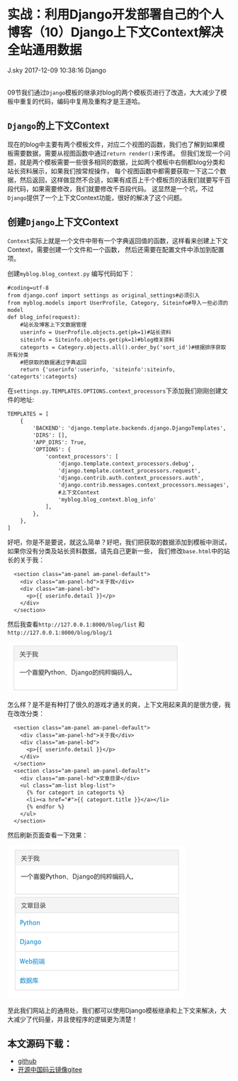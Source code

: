 <div class="blog-article">
<h1 class="title">实战：利用Django开发部署自己的个人博客（10）Django上下文Context解决全站通用数据</h1>
<span class="author">J.sky</span>
<span class="time">2017-12-09 10:38:16</span>
<span class="tag">Django</span>
</div>
</br>

09节我们通过`Django`模板的继承对blog的两个模板页进行了改造，大大减少了模板中重复的代码，编码中复用及重构才是王道哈。

## `Django`的上下文Context

现在的blog中主要有两个模板文件，对应二个视图的函数，我们也了解到如果模板需要数据，需要从视图函数中通过`return render()`来传递。
但我们发现一个问题，就是两个模板需要一些很多相同的数据，比如两个模板中右侧都blog分类和站长资料展示，如果我们按常规操作，
每个视图函数中都需要获取一下这二个数据，然后返回，这样做显然不合适，如果有成百上千个模板页的话我们就要写千百段代码，如果需要修改，我们就要修改千百段代码。
这显然是一个坑，不过`Django`提供了一个上下文Context功能，很好的解决了这个问题。

## 创建`Django`上下文Context

`Context`实际上就是一个文件中带有一个字典返回值的函数，这样看来创建上下文Context，需要创建一个文件和一个函数，
然后还需要在配置文件中添加到配置项。

创建`myblog.blog_context.py` 编写代码如下：

    #coding=utf-8
    from django.conf import settings as original_settings#必须引入
    from myblog.models import UserProfile, Category, Siteinfo#导入一些必须的model
    def blog_info(request):
        #站长及博客上下文数据管理
        userinfo = UserProfile.objects.get(pk=1)#站长资料
        siteinfo = Siteinfo.objects.get(pk=1)#blog相关资料
        categorts = Category.objects.all().order_by('sort_id')#根据排序获取所有分类
        #把获取的数据通过字典返回
        return {'userinfo':userinfo, 'siteinfo':siteinfo, 'categorts':categorts}

在`settings.py.TEMPLATES.OPTIONS.context_processors`下添加我们刚刚创建文件的地址:

    TEMPLATES = [
        {
            'BACKEND': 'django.template.backends.django.DjangoTemplates',
            'DIRS': [],
            'APP_DIRS': True,
            'OPTIONS': {
                'context_processors': [
                    'django.template.context_processors.debug',
                    'django.template.context_processors.request',
                    'django.contrib.auth.context_processors.auth',
                    'django.contrib.messages.context_processors.messages',
                    #上下文Context
                    'myblog.blog_context.blog_info'
                ],
            },
        },
    ]

好吧，你是不是要说，就这么简单？好吧，我们把获取的数据添加到模板中测试，如果你没有分类及站长资料数据，请先自己更新一些，
我们修改`base.html`中的站长的关于我：

      <section class="am-panel am-panel-default">
        <div class="am-panel-hd">关于我</div>
        <div class="am-panel-bd">
          <p>{{ userinfo.detail }}</p>
        </div>
      </section>

然后我查看`http://127.0.0.1:8000/blog/list` 和 `http://127.0.0.1:8000/blog/blog/1`

![输入图片说明](/assets/images/media/upload/2017/12/Snip20171209_44.png)

怎么样？是不是有种打了很久的游戏才通关的爽，上下文用起来真的是很方便，我在改改分类：

      <section class="am-panel am-panel-default">
        <div class="am-panel-hd">关于我</div>
        <div class="am-panel-bd">
          <p>{{ userinfo.detail }}</p>
        </div>
      </section>
      <section class="am-panel am-panel-default">
        <div class="am-panel-hd">文章目录</div>
        <ul class="am-list blog-list">
          {% for categort in categorts %}
          <li><a href="#">{{ categort.title }}</a></li>
          {% endfor %}
        </ul>
      </section>

然后刷新页面查看一下效果：

![输入图片说明](/assets/images/media/upload/2017/12/Snip20171209_45.png)

至此我们网站上的通用处，我们都可以使用Django模板继承和上下文来解决，大大减少了代码量，并且使程序的逻辑更为清楚！

## 本文源码下载：

+ [github](https://github.com/bosichong/17python.com/tree/master/Django)
+ [开源中国码云镜像gitee](https://gitee.com/J_Sky/17python.com/tree/master/Django)